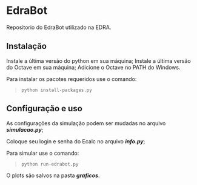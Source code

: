 # EdraBot

Repositorio do EdraBot utilizado na EDRA.


## Instalação
Instale a última versão do python em sua máquina;
Instale a última versão do Octave em sua máquina;
Adicione o Octave no PATH do Windows.

Para instalar os pacotes requeridos use o comando:
> `python install-packages.py`

## Configuração e uso

As configurações da simulação podem ser mudadas no arquivo ***simulacao.py***;

Coloque seu login e senha do Ecalc no arquivo ***info.py***;

Para simular use o comando:

> `python run-edrabot.py`

O plots são salvos na pasta ***graficos***.



